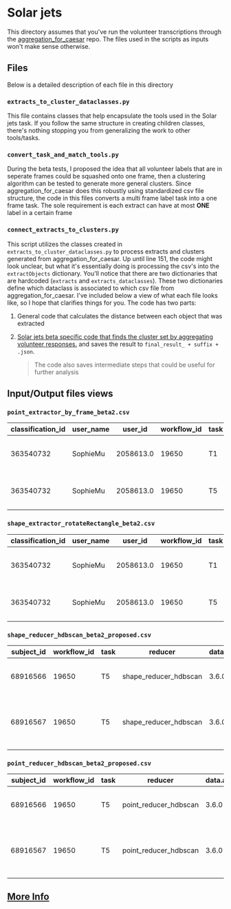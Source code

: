 # Solar jets

This directory assumes that you've run the volunteer transcriptions through the [aggregation_for_caesar](https://aggregation-caesar.zooniverse.org/Scripts.html) repo. The files used in the scripts as inputs won't make sense otherwise.

## Files

Below is a detailed description of each file in this directory

### `extracts_to_cluster_dataclasses.py`

This file contains classes that help encapsulate the tools used in the Solar jets task. If you follow the same structure in creating children classes, there's nothing stopping you from generalizing the work to other tools/tasks.

### `convert_task_and_match_tools.py`

During the beta tests, I proposed the idea that all volunteer labels that are in seperate frames could be squashed onto one frame, then a clustering algorithm can be tested to generate more general clusters. Since aggregation_for_caesar does this robustly using standardized csv file structure, the code in this files converts a multi frame label task into a one frame task. The sole requirement is each extract can have at most **ONE** label in a certain frame

### `connect_extracts_to_clusters.py`

This script utilizes the classes created in `extracts_to_cluster_dataclasses.py` to process extracts and clusters generated from aggregation_for_caesar. Up until line 151, the code might look unclear, but what it's essentially doing is processing the csv's into the `extractObjects` dictionary. You'll notice that there are two dictionaries that are hardcoded (`extracts` and `extracts_dataclasses`). These two dictionaries define which dataclass is associated to which csv file from aggregation_for_caesar. I've included below a view of what each file looks like, so I hope that clarifies things for you. The code has two parts:

1. General code that calculates the distance between each object that was extracted

2. [Solar jets beta specific code that finds the cluster set by aggregating volunteer responses.](https://docs.google.com/presentation/d/1K5JiaPdL2EfD3ys0HmKKduMYQQdTGdO5pOieUNiiOiI/edit?usp=sharing) and saves the result to `final_result_ + suffix + .json`.

    > The code also saves intermediate steps that could be useful for further analysis

## Input/Output files views

### `point_extractor_by_frame_beta2.csv`

|classification_id|user_name|user_id  |workflow_id|task|created_at             |subject_id|extractor               |data.aggregation_version|data.frame2.T1_tool0_x|data.frame2.T1_tool0_y|data.frame14.T1_tool1_x|data.frame14.T1_tool1_y|data.frame14.T1_tool0_x|data.frame14.T1_tool0_y|data.frame1.T1_tool0_x|data.frame1.T1_tool0_y|data.frame13.T1_tool1_x|data.frame13.T1_tool1_y|data.frame11.T1_tool0_x|data.frame11.T1_tool0_y|data.frame11.T1_tool1_x|data.frame11.T1_tool1_y|data.frame11.T5_tool0_x|data.frame11.T5_tool0_y|data.frame11.T5_tool1_x|data.frame11.T5_tool1_y|data.frame0.T1_tool0_x|data.frame0.T1_tool0_y|data.frame4.T1_tool0_x|data.frame4.T1_tool0_y|data.frame4.T1_tool1_x|data.frame4.T1_tool1_y|data.frame3.T1_tool0_x|data.frame3.T1_tool0_y|data.frame3.T1_tool1_x|data.frame3.T1_tool1_y|data.frame2.T5_tool0_x|data.frame2.T5_tool0_y|data.frame2.T5_tool1_x|data.frame2.T5_tool1_y|data.frame0.T5_tool0_x|data.frame0.T5_tool0_y|data.frame14.T5_tool1_x|data.frame14.T5_tool1_y|data.frame6.T1_tool0_x|data.frame6.T1_tool0_y|data.frame8.T1_tool1_x|data.frame8.T1_tool1_y|data.frame5.T1_tool0_x|data.frame5.T1_tool0_y|data.frame10.T1_tool1_x|data.frame10.T1_tool1_y|data.frame6.T5_tool0_x|data.frame6.T5_tool0_y|data.frame9.T1_tool1_x|data.frame9.T1_tool1_y|data.frame13.T5_tool1_x|data.frame13.T5_tool1_y|data.frame5.T1_tool1_x|data.frame5.T1_tool1_y|data.frame6.T5_tool1_x|data.frame6.T5_tool1_y|data.frame9.T1_tool0_x|data.frame9.T1_tool0_y|data.frame10.T5_tool0_x|data.frame10.T5_tool0_y|data.frame10.T5_tool1_x|data.frame10.T5_tool1_y|data.frame7.T1_tool0_x|data.frame7.T1_tool0_y|data.frame12.T1_tool1_x|data.frame12.T1_tool1_y|data.frame0.T1_tool1_x|data.frame0.T1_tool1_y|data.frame0.T5_tool1_x|data.frame0.T5_tool1_y|data.frame4.T5_tool0_x|data.frame4.T5_tool0_y|data.frame4.T5_tool1_x|data.frame4.T5_tool1_y|data.frame8.T5_tool0_x|data.frame8.T5_tool0_y|data.frame8.T5_tool1_x|data.frame8.T5_tool1_y|data.frame9.T5_tool0_x|data.frame9.T5_tool0_y|data.frame7.T1_tool1_x|data.frame7.T1_tool1_y|data.frame10.T1_tool0_x|data.frame10.T1_tool0_y|data.frame13.T5_tool0_x|data.frame13.T5_tool0_y|data.frame1.T1_tool1_x|data.frame1.T1_tool1_y|data.frame8.T1_tool0_x|data.frame8.T1_tool0_y|data.frame9.T5_tool1_x|data.frame9.T5_tool1_y|data.frame7.T5_tool0_x|data.frame7.T5_tool0_y|data.frame5.T5_tool0_x|data.frame5.T5_tool0_y|data.frame5.T5_tool1_x|data.frame5.T5_tool1_y|data.frame14.T5_tool0_x|data.frame14.T5_tool0_y|data.frame7.T5_tool1_x|data.frame7.T5_tool1_y|data.frame12.T5_tool0_x|data.frame12.T5_tool0_y|data.frame6.T1_tool1_x|data.frame6.T1_tool1_y|data.frame13.T1_tool0_x|data.frame13.T1_tool0_y|data.frame3.T5_tool0_x|data.frame3.T5_tool0_y|data.frame1.T5_tool0_x|data.frame1.T5_tool0_y|data.frame1.T5_tool1_x|data.frame1.T5_tool1_y|data.frame12.T1_tool0_x|data.frame12.T1_tool0_y|
|-----------------|---------|---------|-----------|----|-----------------------|----------|------------------------|------------------------|----------------------|----------------------|-----------------------|-----------------------|-----------------------|-----------------------|----------------------|----------------------|-----------------------|-----------------------|-----------------------|-----------------------|-----------------------|-----------------------|-----------------------|-----------------------|-----------------------|-----------------------|----------------------|----------------------|----------------------|----------------------|----------------------|----------------------|----------------------|----------------------|----------------------|----------------------|----------------------|----------------------|----------------------|----------------------|----------------------|----------------------|-----------------------|-----------------------|----------------------|----------------------|----------------------|----------------------|----------------------|----------------------|-----------------------|-----------------------|----------------------|----------------------|----------------------|----------------------|-----------------------|-----------------------|----------------------|----------------------|----------------------|----------------------|----------------------|----------------------|-----------------------|-----------------------|-----------------------|-----------------------|----------------------|----------------------|-----------------------|-----------------------|----------------------|----------------------|----------------------|----------------------|----------------------|----------------------|----------------------|----------------------|----------------------|----------------------|----------------------|----------------------|----------------------|----------------------|----------------------|----------------------|-----------------------|-----------------------|-----------------------|-----------------------|----------------------|----------------------|----------------------|----------------------|----------------------|----------------------|----------------------|----------------------|----------------------|----------------------|----------------------|----------------------|-----------------------|-----------------------|----------------------|----------------------|-----------------------|-----------------------|----------------------|----------------------|-----------------------|-----------------------|----------------------|----------------------|----------------------|----------------------|----------------------|----------------------|-----------------------|-----------------------|
|363540732        |SophieMu |2058613.0|19650      |T1  |2021-09-29 09:10:47 UTC|68916589  |point_extractor_by_frame|3.6.0                   |[1198.0238037109375]  |[714.0210571289062]   |[1180.194091796875]    |[710.4551391601562]    |                       |                       |                      |                      |                       |                       |                       |                       |                       |                       |                       |                       |                       |                       |                      |                      |                      |                      |                      |                      |                      |                      |                      |                      |                      |                      |                      |                      |                      |                      |                       |                       |                      |                      |                      |                      |                      |                      |                       |                       |                      |                      |                      |                      |                       |                       |                      |                      |                      |                      |                      |                      |                       |                       |                       |                       |                      |                      |                       |                       |                      |                      |                      |                      |                      |                      |                      |                      |                      |                      |                      |                      |                      |                      |                      |                      |                       |                       |                       |                       |                      |                      |                      |                      |                      |                      |                      |                      |                      |                      |                      |                      |                       |                       |                      |                      |                       |                       |                      |                      |                       |                       |                      |                      |                      |                      |                      |                      |                       |                       |
|363540732        |SophieMu |2058613.0|19650      |T5  |2021-09-29 09:10:47 UTC|68916589  |point_extractor_by_frame|3.6.0                   |                      |                      |                       |                       |                       |                       |                      |                      |                       |                       |                       |                       |                       |                       |                       |                       |                       |                       |                      |                      |                      |                      |                      |                      |                      |                      |                      |                      |                      |                      |                      |                      |                      |                      |                       |                       |                      |                      |                      |                      |                      |                      |                       |                       |                      |                      |                      |                      |                       |                       |                      |                      |                      |                      |                      |                      |                       |                       |                       |                       |                      |                      |                       |                       |                      |                      |                      |                      |                      |                      |                      |                      |                      |                      |                      |                      |                      |                      |                      |                      |                       |                       |                       |                       |                      |                      |                      |                      |                      |                      |                      |                      |                      |                      |                      |                      |                       |                       |                      |                      |                       |                       |                      |                      |                       |                       |                      |                      |                      |                      |                      |                      |                       |                       |

### `shape_extractor_rotateRectangle_beta2.csv`

|classification_id|user_name|user_id  |workflow_id|task|created_at             |subject_id|extractor               |data.aggregation_version|data.frame14.T1_tool2_x|data.frame14.T1_tool2_y|data.frame14.T1_tool2_width|data.frame14.T1_tool2_height|data.frame14.T1_tool2_angle|data.frame13.T1_tool2_x|data.frame13.T1_tool2_y|data.frame13.T1_tool2_width|data.frame13.T1_tool2_height|data.frame13.T1_tool2_angle|data.frame11.T1_tool2_x|data.frame11.T1_tool2_y|data.frame11.T1_tool2_width|data.frame11.T1_tool2_height|data.frame11.T1_tool2_angle|data.frame11.T5_tool2_x|data.frame11.T5_tool2_y|data.frame11.T5_tool2_width|data.frame11.T5_tool2_height|data.frame11.T5_tool2_angle|data.frame4.T1_tool2_x|data.frame4.T1_tool2_y|data.frame4.T1_tool2_width|data.frame4.T1_tool2_height|data.frame4.T1_tool2_angle|data.frame3.T1_tool2_x|data.frame3.T1_tool2_y|data.frame3.T1_tool2_width|data.frame3.T1_tool2_height|data.frame3.T1_tool2_angle|data.frame2.T5_tool2_x|data.frame2.T5_tool2_y|data.frame2.T5_tool2_width|data.frame2.T5_tool2_height|data.frame2.T5_tool2_angle|data.frame14.T5_tool2_x|data.frame14.T5_tool2_y|data.frame14.T5_tool2_width|data.frame14.T5_tool2_height|data.frame14.T5_tool2_angle|data.frame5.T5_tool2_x|data.frame5.T5_tool2_y|data.frame5.T5_tool2_width|data.frame5.T5_tool2_height|data.frame5.T5_tool2_angle|data.frame12.T1_tool2_x|data.frame12.T1_tool2_y|data.frame12.T1_tool2_width|data.frame12.T1_tool2_height|data.frame12.T1_tool2_angle|data.frame7.T1_tool2_x|data.frame7.T1_tool2_y|data.frame7.T1_tool2_width|data.frame7.T1_tool2_height|data.frame7.T1_tool2_angle|data.frame10.T5_tool2_x|data.frame10.T5_tool2_y|data.frame10.T5_tool2_width|data.frame10.T5_tool2_height|data.frame10.T5_tool2_angle|data.frame6.T1_tool2_x|data.frame6.T1_tool2_y|data.frame6.T1_tool2_width|data.frame6.T1_tool2_height|data.frame6.T1_tool2_angle|data.frame8.T1_tool2_x|data.frame8.T1_tool2_y|data.frame8.T1_tool2_width|data.frame8.T1_tool2_height|data.frame8.T1_tool2_angle|data.frame13.T5_tool2_x|data.frame13.T5_tool2_y|data.frame13.T5_tool2_width|data.frame13.T5_tool2_height|data.frame13.T5_tool2_angle|data.frame5.T1_tool2_x|data.frame5.T1_tool2_y|data.frame5.T1_tool2_width|data.frame5.T1_tool2_height|data.frame5.T1_tool2_angle|data.frame0.T5_tool2_x|data.frame0.T5_tool2_y|data.frame0.T5_tool2_width|data.frame0.T5_tool2_height|data.frame0.T5_tool2_angle|data.frame9.T1_tool2_x|data.frame9.T1_tool2_y|data.frame9.T1_tool2_width|data.frame9.T1_tool2_height|data.frame9.T1_tool2_angle|data.frame10.T1_tool2_x|data.frame10.T1_tool2_y|data.frame10.T1_tool2_width|data.frame10.T1_tool2_height|data.frame10.T1_tool2_angle|data.frame0.T1_tool2_x|data.frame0.T1_tool2_y|data.frame0.T1_tool2_width|data.frame0.T1_tool2_height|data.frame0.T1_tool2_angle|data.frame2.T1_tool2_x|data.frame2.T1_tool2_y|data.frame2.T1_tool2_width|data.frame2.T1_tool2_height|data.frame2.T1_tool2_angle|data.frame12.T5_tool2_x|data.frame12.T5_tool2_y|data.frame12.T5_tool2_width|data.frame12.T5_tool2_height|data.frame12.T5_tool2_angle|data.frame1.T5_tool2_x|data.frame1.T5_tool2_y|data.frame1.T5_tool2_width|data.frame1.T5_tool2_height|data.frame1.T5_tool2_angle|data.frame4.T5_tool2_x|data.frame4.T5_tool2_y|data.frame4.T5_tool2_width|data.frame4.T5_tool2_height|data.frame4.T5_tool2_angle|data.frame9.T5_tool2_x|data.frame9.T5_tool2_y|data.frame9.T5_tool2_width|data.frame9.T5_tool2_height|data.frame9.T5_tool2_angle|data.frame1.T1_tool2_x|data.frame1.T1_tool2_y|data.frame1.T1_tool2_width|data.frame1.T1_tool2_height|data.frame1.T1_tool2_angle|data.frame6.T5_tool2_x|data.frame6.T5_tool2_y|data.frame6.T5_tool2_width|data.frame6.T5_tool2_height|data.frame6.T5_tool2_angle|data.frame3.T5_tool2_x|data.frame3.T5_tool2_y|data.frame3.T5_tool2_width|data.frame3.T5_tool2_height|data.frame3.T5_tool2_angle|data.frame8.T5_tool2_x|data.frame8.T5_tool2_y|data.frame8.T5_tool2_width|data.frame8.T5_tool2_height|data.frame8.T5_tool2_angle|
|-----------------|---------|---------|-----------|----|-----------------------|----------|------------------------|------------------------|-----------------------|-----------------------|---------------------------|----------------------------|---------------------------|-----------------------|-----------------------|---------------------------|----------------------------|---------------------------|-----------------------|-----------------------|---------------------------|----------------------------|---------------------------|-----------------------|-----------------------|---------------------------|----------------------------|---------------------------|----------------------|----------------------|--------------------------|---------------------------|--------------------------|----------------------|----------------------|--------------------------|---------------------------|--------------------------|----------------------|----------------------|--------------------------|---------------------------|--------------------------|-----------------------|-----------------------|---------------------------|----------------------------|---------------------------|----------------------|----------------------|--------------------------|---------------------------|--------------------------|-----------------------|-----------------------|---------------------------|----------------------------|---------------------------|----------------------|----------------------|--------------------------|---------------------------|--------------------------|-----------------------|-----------------------|---------------------------|----------------------------|---------------------------|----------------------|----------------------|--------------------------|---------------------------|--------------------------|----------------------|----------------------|--------------------------|---------------------------|--------------------------|-----------------------|-----------------------|---------------------------|----------------------------|---------------------------|----------------------|----------------------|--------------------------|---------------------------|--------------------------|----------------------|----------------------|--------------------------|---------------------------|--------------------------|----------------------|----------------------|--------------------------|---------------------------|--------------------------|-----------------------|-----------------------|---------------------------|----------------------------|---------------------------|----------------------|----------------------|--------------------------|---------------------------|--------------------------|----------------------|----------------------|--------------------------|---------------------------|--------------------------|-----------------------|-----------------------|---------------------------|----------------------------|---------------------------|----------------------|----------------------|--------------------------|---------------------------|--------------------------|----------------------|----------------------|--------------------------|---------------------------|--------------------------|----------------------|----------------------|--------------------------|---------------------------|--------------------------|----------------------|----------------------|--------------------------|---------------------------|--------------------------|----------------------|----------------------|--------------------------|---------------------------|--------------------------|----------------------|----------------------|--------------------------|---------------------------|--------------------------|----------------------|----------------------|--------------------------|---------------------------|--------------------------|
|363540732        |SophieMu |2058613.0|19650      |T1  |2021-09-29 09:10:47 UTC|68916589  |shape_extractor_rotateRectangle|3.6.0                   |[1050.4191831303847]   |[586.3417273222584]    |[166.83521772360572]       |[105.5890062929832]         |[53.471134209473654]       |                       |                       |                           |                            |                           |                       |                       |                           |                            |                           |                       |                       |                           |                            |                           |                      |                      |                          |                           |                          |                      |                      |                          |                           |                          |                      |                      |                          |                           |                          |                       |                       |                           |                            |                           |                      |                      |                          |                           |                          |                       |                       |                           |                            |                           |                      |                      |                          |                           |                          |                       |                       |                           |                            |                           |                      |                      |                          |                           |                          |                      |                      |                          |                           |                          |                       |                       |                           |                            |                           |                      |                      |                          |                           |                          |                      |                      |                          |                           |                          |                      |                      |                          |                           |                          |                       |                       |                           |                            |                           |                      |                      |                          |                           |                          |                      |                      |                          |                           |                          |                       |                       |                           |                            |                           |                      |                      |                          |                           |                          |                      |                      |                          |                           |                          |                      |                      |                          |                           |                          |                      |                      |                          |                           |                          |                      |                      |                          |                           |                          |                      |                      |                          |                           |                          |                      |                      |                          |                           |                          |
|363540732        |SophieMu |2058613.0|19650      |T5  |2021-09-29 09:10:47 UTC|68916589  |shape_extractor_rotateRectangle|3.6.0                   |                       |                       |                           |                            |                           |                       |                       |                           |                            |                           |                       |                       |                           |                            |                           |                       |                       |                           |                            |                           |                      |                      |                          |                           |                          |                      |                      |                          |                           |                          |                      |                      |                          |                           |                          |                       |                       |                           |                            |                           |                      |                      |                          |                           |                          |                       |                       |                           |                            |                           |                      |                      |                          |                           |                          |                       |                       |                           |                            |                           |                      |                      |                          |                           |                          |                      |                      |                          |                           |                          |                       |                       |                           |                            |                           |                      |                      |                          |                           |                          |                      |                      |                          |                           |                          |                      |                      |                          |                           |                          |                       |                       |                           |                            |                           |                      |                      |                          |                           |                          |                      |                      |                          |                           |                          |                       |                       |                           |                            |                           |                      |                      |                          |                           |                          |                      |                      |                          |                           |                          |                      |                      |                          |                           |                          |                      |                      |                          |                           |                          |                      |                      |                          |                           |                          |                      |                      |                          |                           |                          |                      |                      |                          |                           |                          |

### `shape_reducer_hdbscan_beta2_proposed.csv`

|subject_id|workflow_id|task     |reducer|data.aggregation_version|data.frame0.T5_tool2_rotateRectangle_x|data.frame0.T5_tool2_rotateRectangle_y|data.frame0.T5_tool2_rotateRectangle_width|data.frame0.T5_tool2_rotateRectangle_height|data.frame0.T5_tool2_rotateRectangle_angle|data.frame0.T5_tool2_cluster_labels|data.frame0.T5_tool2_cluster_probabilities|data.frame0.T5_tool2_clusters_persistance|data.frame0.T5_tool2_clusters_count|data.frame0.T5_tool2_clusters_x|data.frame0.T5_tool2_clusters_y|data.frame0.T5_tool2_clusters_width|data.frame0.T5_tool2_clusters_height|data.frame0.T5_tool2_clusters_angle|
|----------|-----------|---------|-------|------------------------|--------------------------------------|--------------------------------------|------------------------------------------|-------------------------------------------|------------------------------------------|-----------------------------------|------------------------------------------|-----------------------------------------|-----------------------------------|-------------------------------|-------------------------------|-----------------------------------|------------------------------------|-----------------------------------|
|68916566  |19650      |T5       |shape_reducer_hdbscan|3.6.0                   |[436.59771728515625, 432.73236083984375, 611.7157296143918, 426.0833361359319]|[452.50030517578125, 671.61572265625, 653.0216844292783, 687.7042540833444]|[314.8631591796875, 337.61419677734375, 150.29815502902886, 321.95838876329236]|[357.73187255859375, 145.81781005859375, 312.38866849495884, 106.83355726299885]|[0.0, 0.0, 141.3934993121655, 8.146048794026228]|[0, 0, -1, -1]                     |[1.0, 1.0, 0.0, 0.0]                      |[1.9792783143494543]                     |[2]                                |[434.6650390625]               |[562.0580139160156]            |[326.2386779785156]                |[251.77484130859375]                |[0.0]                              |
|68916567  |19650      |T5       |shape_reducer_hdbscan|3.6.0                   |[573.7241821289062, 436.1628723144531, 418.0433654785156, 512.1576242568685, 457.2506408691406, 508.6251220703125]|[522.6204223632812, 706.9711303710938, 650.672607421875, 664.8049148334748, 675.1312866210938, 598.09619140625]|[353.963134765625, 298.0769348144531, 311.6398010253906, 396.32604787298186, 395.7224426269531, 305.14031982421875]|[449.511474609375, 75.0, 145.14727783203125, 171.09201359476873, 100.050537109375, 245.80743408203125]|[-16.161378545762243, 0.0, 0.0, 5.132554581112165, 0.0, 41.820168356772314]|[-1, -1, 0, -1, 0, -1]             |[0.0, 0.0, 1.0, 0.0, 1.0, 0.0]            |[2.366356820306829]                      |[2]                                |[437.6470031738281]            |[662.9019470214844]            |[353.6811218261719]                |[122.59890747070312]                |[0.0]                              |

### `point_reducer_hdbscan_beta2_proposed.csv`

|subject_id|workflow_id|task     |reducer|data.aggregation_version|data.frame0.T5_tool1_points_x|data.frame0.T5_tool1_points_y|data.frame0.T5_tool1_cluster_labels|data.frame0.T5_tool1_cluster_probabilities|data.frame0.T5_tool1_clusters_persistance|data.frame0.T5_tool1_clusters_count|data.frame0.T5_tool1_clusters_x|data.frame0.T5_tool1_clusters_y|data.frame0.T5_tool1_clusters_var_x|data.frame0.T5_tool1_clusters_var_y|data.frame0.T5_tool1_clusters_var_x_y|data.frame0.T5_tool0_points_x|data.frame0.T5_tool0_points_y|data.frame0.T5_tool0_cluster_labels|data.frame0.T5_tool0_cluster_probabilities|data.frame0.T5_tool0_clusters_persistance|data.frame0.T5_tool0_clusters_count|data.frame0.T5_tool0_clusters_x|data.frame0.T5_tool0_clusters_y|data.frame0.T5_tool0_clusters_var_x|data.frame0.T5_tool0_clusters_var_y|data.frame0.T5_tool0_clusters_var_x_y|
|----------|-----------|---------|-------|------------------------|-----------------------------|-----------------------------|-----------------------------------|------------------------------------------|-----------------------------------------|-----------------------------------|-------------------------------|-------------------------------|-----------------------------------|-----------------------------------|-------------------------------------|-----------------------------|-----------------------------|-----------------------------------|------------------------------------------|-----------------------------------------|-----------------------------------|-------------------------------|-------------------------------|-----------------------------------|-----------------------------------|-------------------------------------|
|68916566  |19650      |T5       |point_reducer_hdbscan|3.6.0                   |[705.6357421875, 502.3570861816406, 741.53466796875, 462.0648498535156]|[755.5377197265625, 747.808837890625, 813.7115745544434, 675.5194091796875]|[0, 0, -1, -1]                     |[1.0, 1.0, 0.0, 0.0]                      |[1.822331090997288]                      |[2]                                |[603.9964141845703]            |[751.6732788085938]            |[20661.105993774254]               |[29.86780721694231]                |[785.558356018737]                   |[584.4207763671875, 510.2391357421875, 607.1107559204102, 483.341064453125]|[631.3662109375, 705.771240234375, 698.5321044921875, 647.1511840820312]|[0, 0, -1, -1]                     |[1.0, 1.0, 0.0, 0.0]                      |[1.7840162190484607]                     |[2]                                |[547.3299560546875]            |[668.5687255859375]            |[2751.457902908325]                |[2768.0541923344135]               |[-2759.743571996689]                 |
|68916567  |19650      |T5       |point_reducer_hdbscan|3.6.0                   |[864.7122802734375, 545.7782592773438, 775.2195434570312, 544.750244140625, 494.58294677734375, 826.4796142578125]|[800.5791625976562, 737.7403564453125, 716.1311645507812, 738.0211791992188, 737.8495483398438, 860.8558959960938]|[-1, 0, 0, -1, -1, -1]             |[0.0, 1.0, 1.0, 0.0, 0.0, 0.0]            |[2.637513702411564]                      |[2]                                |[660.4989013671875]            |[726.9357604980469]            |[26321.65144301206]                |[233.47858716733754]               |[-2479.020369183272]                 |[575.895751953125, 538.0859375, 465.0027770996094, 535.9432983398438, 515.4890441894531, 517.1012573242188]|[728.9179077148438, 722.3557739257812, 699.0550537109375, 709.8389892578125, 700.5172729492188, 687.095458984375]|[-1, -1, -1, 0, 0, -1]             |[0.0, 0.0, 0.0, 1.0, 1.0, 0.0]            |[2.2467478825913325]                     |[2]                                |[525.7161712646484]            |[705.1781311035156]            |[209.18825642438605]               |[43.447197468951344]               |[95.33437724690884]                  |

## [More Info](https://z.umn.edu/solar_jets_aggregation)
